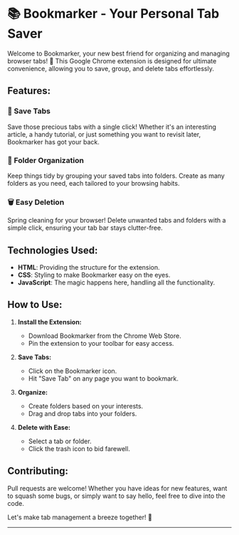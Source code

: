 # 📚 Bookmarker - Your Personal Tab Saver

Welcome to Bookmarker, your new best friend for organizing and managing browser tabs! 🎉 This Google Chrome extension is designed for ultimate convenience, allowing you to save, group, and delete tabs effortlessly.

## Features:

### 📌 Save Tabs
Save those precious tabs with a single click! Whether it's an interesting article, a handy tutorial, or just something you want to revisit later, Bookmarker has got your back.

### 📂 Folder Organization
Keep things tidy by grouping your saved tabs into folders. Create as many folders as you need, each tailored to your browsing habits.

### 🗑️ Easy Deletion
Spring cleaning for your browser! Delete unwanted tabs and folders with a simple click, ensuring your tab bar stays clutter-free.

## Technologies Used:

- **HTML**: Providing the structure for the extension.
- **CSS**: Styling to make Bookmarker easy on the eyes.
- **JavaScript**: The magic happens here, handling all the functionality.

## How to Use:

1. **Install the Extension:**
   - Download Bookmarker from the Chrome Web Store.
   - Pin the extension to your toolbar for easy access.

2. **Save Tabs:**
   - Click on the Bookmarker icon.
   - Hit "Save Tab" on any page you want to bookmark.

3. **Organize:**
   - Create folders based on your interests.
   - Drag and drop tabs into your folders.

4. **Delete with Ease:**
   - Select a tab or folder.
   - Click the trash icon to bid farewell.

## Contributing:

Pull requests are welcome! Whether you have ideas for new features, want to squash some bugs, or simply want to say hello, feel free to dive into the code.

Let's make tab management a breeze together! 🚀

---

